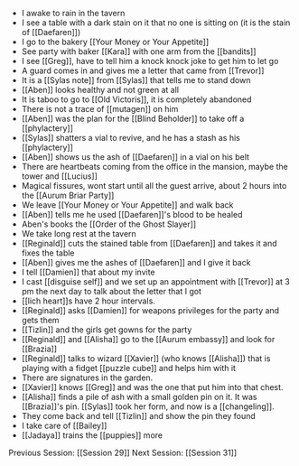 - I awake to rain in the tavern
 - I see a table with a dark stain on it that no one is sitting on (it is the stain of [[Daefaren]])
 - I go to the bakery [[Your Money or Your Appetite]]
 - See party with baker [[Kara]] with one arm from the [[bandits]]
 - I see [[Greg]], have to tell him a knock knock joke to get him to let go
 - A guard comes in and gives me a letter that came from [[Trevor]]
 - It is a [[Sylas note]] from [[Sylas]] that tells me to stand down
 - [[Aben]] looks healthy and not green at all
 - It is taboo to go to [[Old Victoris]], it is completely abandoned
 - There is not a trace of [[mutagen]] on him
 - [[Aben]] was the plan for the [[Blind Beholder]] to take off a [[phylactery]] 
 - [[Sylas]] shatters a vial to revive, and he has a stash as his [[phylactery]]
 - [[Aben]] shows us the ash of [[Daefaren]] in a vial on his belt
 - There are heartbeats coming from the office in the mansion, maybe the tower and [[Lucius]]
 - Magical fissures, wont start until all the guest arrive, about 2 hours into the [[Aurum Briar Party]]
 - We leave [[Your Money or Your Appetite]] and walk back
 - [[Aben]] tells me he used [[Daefaren]]'s blood to be healed 
 - Aben's books the [[Order of the Ghost Slayer]]
 - We take long rest at the tavern
 - [[Reginald]] cuts the stained table from [[Daefaren]] and takes it and fixes the table
 - [[Aben]] gives me the ashes of [[Daefaren]] and I give it back 
 - I tell [[Damien]] that about my invite
 - I cast [[disguise self]] and we set up an appointment with [[Trevor]] at 3 pm the next day to talk about the letter that I got
 - [[lich heart]]s have 2 hour intervals.
 - [[Reginald]] asks [[Damien]] for weapons privileges for the party and gets them
 - [[Tizlin]] and the girls get gowns for the party
 - [[Reginald]] and [[Alisha]] go to the [[Aurum embassy]] and look for [[Brazia]]
 - [[Reginald]] talks to wizard [[Xavier]] (who knows [[Alisha]]) that is playing with a fidget [[puzzle cube]] and helps him with it
 - There are signatures in the garden. 
 - [[Xavier]] knows [[Greg]] and was the one that put him into that chest.
 - [[Alisha]] finds a pile of ash with a small golden pin on it. It was [[Brazia]]'s pin. [[Sylas]] took her form, and now is a [[changeling]].
 - They come back and tell [[Tizlin]] and show the pin they found
 - I take care of [[Bailey]]
 - [[Jadaya]] trains the [[puppies]] more

Previous Session: [[Session 29]]
Next Session: [[Session 31]]